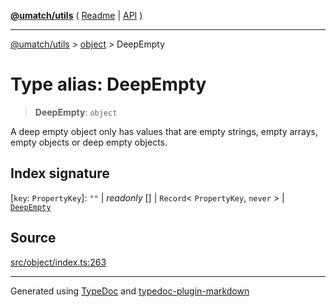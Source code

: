 [**@umatch/utils**](../../README.md) ( [Readme](../../README.md) \| [API](../../API.md) )

---

[@umatch/utils](../../API.md) > [object](../README.md) > DeepEmpty

# Type alias: DeepEmpty

> **DeepEmpty**: `object`

A deep empty object only has values that are empty strings, empty
arrays, empty objects or deep empty objects.

## Index signature

\[`key`: `PropertyKey`\]: `""` \| _readonly_ [] \| `Record`\< `PropertyKey`, `never` \> \| [`DeepEmpty`](type-alias.DeepEmpty.md)

## Source

[src/object/index.ts:263](https://github.com/umatch-oficial/utils/blob/a4be831/src/object/index.ts#L263)

---

Generated using [TypeDoc](https://typedoc.org/) and [typedoc-plugin-markdown](https://www.npmjs.com/package/typedoc-plugin-markdown)
